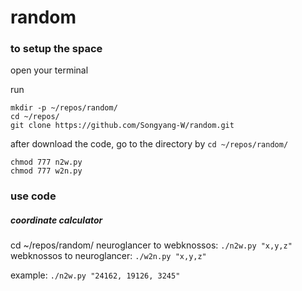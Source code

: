 # random

### to setup the space
open your terminal

run 
```
mkdir -p ~/repos/random/
cd ~/repos/
git clone https://github.com/Songyang-W/random.git
```
after download the code, go to the directory by
`cd ~/repos/random/`
```
chmod 777 n2w.py
chmod 777 w2n.py
```

### use code
##### coordinate calculator
cd ~/repos/random/
neuroglancer to webknossos: 
`./n2w.py "x,y,z"` <br>
webknossos to neuroglancer: 
`./w2n.py "x,y,z"`

example: `./n2w.py "24162, 19126, 3245" `
